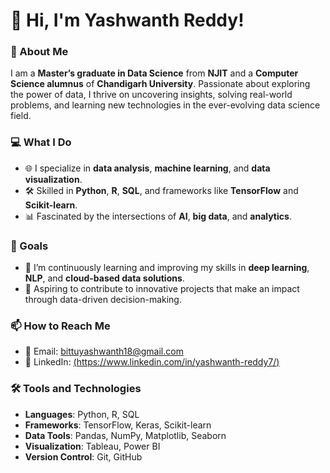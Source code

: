 # 👋 Hi, I'm Yashwanth Reddy!  

### 🌟 About Me  
I am a **Master’s graduate in Data Science** from **NJIT** and a **Computer Science alumnus** of **Chandigarh University**. Passionate about exploring the power of data, I thrive on uncovering insights, solving real-world problems, and learning new technologies in the ever-evolving data science field.  

### 💻 What I Do  
- 🌐 I specialize in **data analysis**, **machine learning**, and **data visualization**.  
- 🛠️ Skilled in **Python**, **R**, **SQL**, and frameworks like **TensorFlow** and **Scikit-learn**.  
- 📊 Fascinated by the intersections of **AI**, **big data**, and **analytics**.  

### 🎯 Goals  
- 🌱 I’m continuously learning and improving my skills in **deep learning**, **NLP**, and **cloud-based data solutions**.  
- 🚀 Aspiring to contribute to innovative projects that make an impact through data-driven decision-making.  

### 📫 How to Reach Me  
- 📧 Email: bittuyashwanth18@gmail.com  
- 🔗 LinkedIn: [(https://www.linkedin.com/in/yashwanth-reddy7/)](#)  

### 🛠️ Tools and Technologies  
- **Languages**: Python, R, SQL  
- **Frameworks**: TensorFlow, Keras, Scikit-learn  
- **Data Tools**: Pandas, NumPy, Matplotlib, Seaborn  
- **Visualization**: Tableau, Power BI  
- **Version Control**: Git, GitHub  

